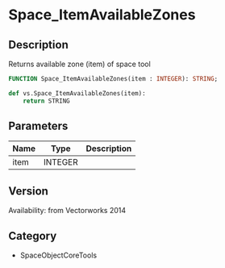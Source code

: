 # Space_ItemAvailableZones

## Description
Returns available zone (item) of space tool

```pascal
FUNCTION Space_ItemAvailableZones(item : INTEGER): STRING;
```

```python
def vs.Space_ItemAvailableZones(item):
    return STRING
```

## Parameters
|Name|Type|Description|
|---|---|---|
|item|INTEGER|   |

## Version
Availability: from Vectorworks 2014

## Category
* SpaceObjectCoreTools

